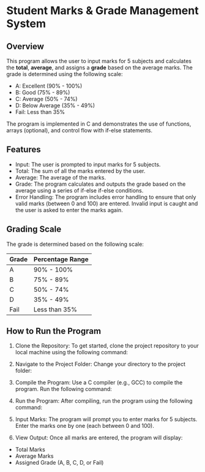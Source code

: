 # Student Marks & Grade Management System

## Overview
This program allows the user to input marks for 5 subjects and calculates the **total**, **average**, and assigns a **grade** based on the average marks. The grade is determined using the following scale:
- A: Excellent (90% - 100%)
- B: Good (75% - 89%)
- C: Average (50% - 74%)
- D: Below Average (35% - 49%)
- Fail: Less than 35%

The program is implemented in C and demonstrates the use of functions, arrays (optional), and control flow with if-else statements.

## Features
- Input: The user is prompted to input marks for 5 subjects.
- Total: The sum of all the marks entered by the user.
- Average: The average of the marks.
- Grade: The program calculates and outputs the grade based on the average using a series of if-else if-else conditions.
- Error Handling: The program includes error handling to ensure that only valid marks (between 0 and 100) are entered. Invalid input is caught and the user is asked to enter the marks again.

## Grading Scale
The grade is determined based on the following scale:

| Grade | Percentage Range |
|-------|------------------|
| A     | 90% - 100%       |
| B     | 75% - 89%        |
| C     | 50% - 74%        |
| D     | 35% - 49%        |
| Fail  | Less than 35%    |

## How to Run the Program

1. Clone the Repository:
   To get started, clone the project repository to your local machine using the following command:

2. Navigate to the Project Folder:
Change your directory to the project folder:

3. Compile the Program:
Use a C compiler (e.g., GCC) to compile the program. Run the following command:

4. Run the Program:
After compiling, run the program using the following command:

5. Input Marks:
The program will prompt you to enter marks for 5 subjects. Enter the marks one by one (each between 0 and 100).

6. View Output:
Once all marks are entered, the program will display:
- Total Marks
- Average Marks
- Assigned Grade (A, B, C, D, or Fail)
